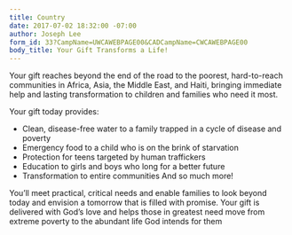 ```yaml
---
title: Country
date: 2017-07-02 18:32:00 -07:00
author: Joseph Lee
form_id: 33?CampName=UWCAWEBPAGE00&CADCampName=CWCAWEBPAGE00
body_title: Your Gift Transforms a Life!
---
```


Your gift reaches beyond the end of the road to the poorest, hard-to-reach communities in Africa, Asia, the Middle East, and Haiti, bringing immediate help and lasting transformation to children and families who need it most.

Your gift today provides:
- Clean, disease-free water to a family trapped in a cycle of disease and poverty
- Emergency food to a child who is on the brink of starvation 
- Protection for teens targeted by human traffickers
- Education to girls and boys who long for a better future
- Transformation to entire communities And so much more!

You’ll meet practical, critical needs and enable families to look beyond today and envision a tomorrow that is filled with promise. Your gift is delivered with God’s love and helps those in greatest need move from extreme poverty to the abundant life God intends for them
